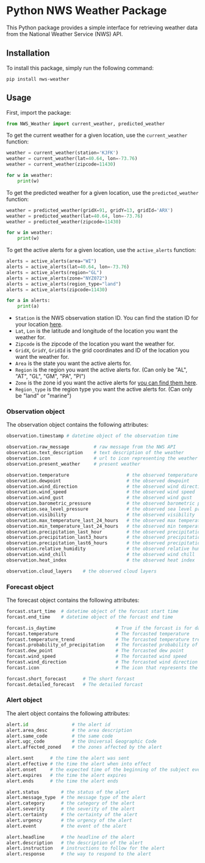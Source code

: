 # Python NWS Weather Package

This Python package provides a simple interface for retrieving weather data from the National Weather Service (NWS) API.

## Installation

To install this package, simply run the following command:

```pip install nws-weather```

## Usage
First, import the package:

```python
from NWS_Weather import current_weather, predicted_weather
```

To get the current weather for a given location, use the ```current_weather``` function:

```python
weather = current_weather(station='KJFK')
weather = current_weather(lat=40.64, lon=-73.76)
weather = current_weather(zipcode=11430)

for w in weather:
    print(w)
```

To get the predicted weather for a given location, use the ```predicted_weather``` function:

```python
weather = predicted_weather(gridX=91, gridY=13, gridId='ARX')
weather = predicted_weather(lat=40.64, lon=-73.76)
weather = predicted_weather(zipcode=11430)

for w in weather:
    print(w)
```

To get the active alerts for a given location, use the ```active_alerts``` function:

```python
alerts = active_alerts(area="WI")
alerts = active_alerts(lat=40.64, lon=-73.76)
alerts = active_alerts(region="GL")
alerts = active_alerts(zone="NYZ072")
alerts = active_alerts(region_type="land")
alerts = active_alerts(zipcode=11430)

for a in alerts:
    print(a)
```

- `Station` is the NWS observation station ID. You can find the station ID for your location [here](https://w1.weather.gov/xml/currcleaent_obs/seek.php?state=ny&Find=Find). </br>
- `Lat`, `Lon` is the latitude and longitude of the location you want the weather for. </br>
- `Zipcode` is the zipcode of the location you want the weather for. </br>
- `GridX`, `GridY`, `GridId` is the grid coordinates and ID of the location you want the weather for. </br>
- `Area` is the state you want the active alerts for. </br>
- `Region` is the region you want the active alerts for. (Can only be "AL", "AT", "GL", "GM", "PA", "PI") </br>
- `Zone` is the zone id you want the active alerts for [you can find them here](https://www.weather.gov/pimar/PubZone). </br>
- `Region_type` is the region type you want the active alerts for. (Can only be "land" or "marine") </br>

### Observation object
The observation object contains the following attributes:

```python
observation.timestamp # datetime object of the observation time

observation.raw_message         # raw message from the NWS API
observation.text_description    # text description of the weather 
observation.icon                # url to icon representing the weather
observation.present_weather     # present weather

observation.temperature                     # the observed temperature
observation.dewpoint                        # the observed dewpoint
observation.wind_direction                  # the observed wind direction
observation.wind_speed                      # the observed wind speed
observation.wind_gust                       # the observed wind gust
observation.barometric_pressure             # the observed barometric pressure
observation.sea_level_pressure              # the observed sea level pressure
observation.visibility                      # the observed visibility
observation.max_temperature_last_24_hours   # the observed max temperature last 24 hours
observation.min_temperature_last_24_hours   # the observed min temperature last 24 hours
observation.precipitation_last_hour         # the observed precipitation last hour
observation.precipitation_last3_hours       # the observed precipitation last 3 hours
observation.precipitation_last6_hours       # the observed precipitation last 6 hours
observation.relative_humidity               # the observed relative humidity
observation.wind_chill                      # the observed wind chill
observation.heat_index                      # the observed heat index

observation.cloud_layers    # the observed cloud layers
```

### Forecast object
The forecast object contains the following attributes:

```python
forcast.start_time  # datetime object of the forcast start time
forcast.end_time    # datetime object of the forcast end time

forcast.is_daytime                      # True if the forcast is for daytime, False if it is for nighttime
forcast.temperature                     # The forcasted temperature
forcast.temperature_trend               # The forcasted temperature trend
forcast.probability_of_precipitation    # The forcasted probability of precipitation
forcast.dew_point                       # The forcasted dew point
forcast.wind_speed                      # The forcasted wind speed
forcast.wind_direction                  # The forcasted wind direction
forcast.icon                            # The icon that represents the forcasted weather

forcast.short_forecast      # The short forcast
forcast.detailed_forecast   # The detailed forcast
```

### Alert object
The alert object contains the following attributes:

```python
alert.id                # the alert id
alert.area_desc         # the area description
alert.same_code         # the same code
alert.ugc_code          # the Universal Geographic Code 
alert.affected_zoned    # the zones affected by the alert

alert.sent      # the time the alert was sent
alert.effective # the time the alert when into effect
alert.onset     # the expected time of the beginning of the subject event of the alert message.
alert.expires   # the time the alert expires
alert.ends      # the time the alert ends

alert.status        # the status of the alert
alert.message_type  # the message type of the alert
alert.category      # the category of the alert
alert.severity      # the severity of the alert
alert.certainty     # the certainty of the alert
alert.urgency       # the urgency of the alert
alert.event         # the event of the alert

alert.headline      # the headline of the alert
alert.description   # the description of the alert
alert.instruction   # instructions to follow for the alert
alert.response      # the way to respond to the alert
